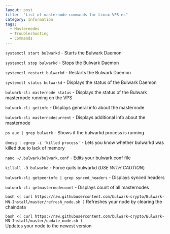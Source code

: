 ```yaml
---
layout: post
title:  "List of masternode commands for Linux VPS'es"
category: Information
tags:
  - Masternodes
  - Troubleshooting
  - Commands
---
```


`systemctl start bulwarkd`
\- Starts the Bulwark Daemon

`systemctl stop bulwarkd`
\- Stops the Bulwark Daemon

`systemctl restart bulwarkd`
\- Restarts the Bulwark Daemon

`systemctl status bulwarkd`
\- Displays the status of the Bulwark Daemon

`bulwark-cli masternode status`
\- Displays the status of the Bulwark masternode running on the VPS

`bulwark-cli getinfo`
\- Displays general info about the masternode

`bulwark-cli masternodecurrent`
\- Displays additional info about the masternode

`ps aux | grep bulwark`
\- Shows if the bulwarkd process is running

`dmesg | egrep -i 'killed process'`
\- Lets you know whether bulwarkd was killed due to lack of memory

`nano ~/.bulwark/bulwark.conf`
\- Edits your bulwark.conf file

`killall -9 bulwarkd`
\- Force quits bulwarkd (*USE WITH CAUTION*)

`bulwark-cli getpeerinfo | grep synced_headers`
\- Displays synced headers

`bulwark-cli getmasternodecount`
\- Displays count of all masternodes

`bash <( curl https://raw.githubusercontent.com/bulwark-crypto/Bulwark-MN-Install/master/refresh_node.sh )`
Refreshes your node by clearing the chaindata

`bash <( curl https://raw.githubusercontent.com/bulwark-crypto/Bulwark-MN-Install/master/update_node.sh )`  
Updates your node to the newest version
